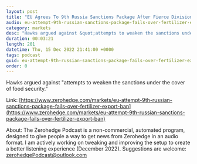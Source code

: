 ```yaml
---
layout: post
title: "EU Agrees To 9th Russia Sanctions Package After Fierce Division On Food &amp; Fertilizer"
audio: eu-attempt-9th-russian-sanctions-package-fails-over-fertilizer-export-ban-0
category: markets
desc: "Hawks argued against &quot;attempts to weaken the sanctions under the cover of food security.&quot;  "
duration: 00:03:21
length: 201
datetime: Thu, 15 Dec 2022 21:41:00 +0000
tags: podcast
guid: eu-attempt-9th-russian-sanctions-package-fails-over-fertilizer-export-ban-0
order: 0
---
```

Hawks argued against &quot;attempts to weaken the sanctions under the cover of food security.&quot;  

Link: [https://www.zerohedge.com/markets/eu-attempt-9th-russian-sanctions-package-fails-over-fertilizer-export-ban](https://www.zerohedge.com/markets/eu-attempt-9th-russian-sanctions-package-fails-over-fertilizer-export-ban)

About: The Zerohedge Podcast is a non-commercial, automated program, designed to give people a way to get news from Zerohedge in an audio format.  I am actively working on tweaking and improving the setup to create a better listening experience (December 2022).  Suggestions are welcome: [zerohedgePodcast@outlook.com](mailto:zerohedgePodcast@outlook.com)